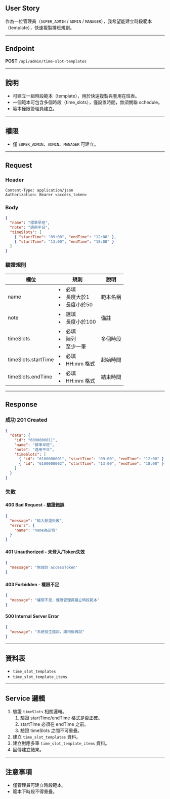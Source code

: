 ## User Story

作為一位管理員（`SUPER_ADMIN` / `ADMIN` / `MANAGER`），我希望能建立時段範本（template），快速複製排班規劃。

---

## Endpoint

**POST** `/api/admin/time-slot-templates`

---

## 說明

- 可建立一組時段範本（template），用於快速複製與套用在班表。
- 一個範本可包含多個時段（time_slots），僅設置時間，無須關聯 schedule。
- 範本僅限管理員建立。

---

## 權限

- 僅 `SUPER_ADMIN`、`ADMIN`、`MANAGER` 可建立。

---

## Request

### Header

```http
Content-Type: application/json
Authorization: Bearer <access_token>
```

### Body

```json
{
  "name": "標準早班",
  "note": "適用平日",
  "timeSlots": [
    { "startTime": "09:00", "endTime": "12:00" },
    { "startTime": "13:00", "endTime": "18:00" }
  ]
}
```

### 驗證規則

| 欄位                | 規則                                | 說明     |
| ------------------- | ----------------------------------- | -------- |
| name                | <li>必填<li>長度大於1<li>長度小於50 | 範本名稱 |
| note                | <li>選填<li>長度小於100             | 備註     |
| timeSlots           | <li>必填<li>陣列<li>至少一筆        | 多個時段 |
| timeSlots.startTime | <li>必填<li>HH:mm 格式              | 起始時間 |
| timeSlots.endTime   | <li>必填<li>HH:mm 格式              | 結束時間 |

---

## Response

### 成功 201 Created

```json
{
  "data": {
    "id": "6000000011",
    "name": "標準早班",
    "note": "適用平日",
    "timeSlots": [
      { "id": "6100000001", "startTime": "09:00", "endTime": "12:00" },
      { "id": "6100000002", "startTime": "13:00", "endTime": "18:00" }
    ]
  }
}
```

### 失敗

#### 400 Bad Request - 驗證錯誤

```json
{
  "message": "輸入驗證失敗",
  "errors": {
    "name": "name為必填"
  }
}
```

#### 401 Unauthorized - 未登入/Token失效

```json
{
  "message": "無效的 accessToken"
}
```

#### 403 Forbidden - 權限不足

```json
{
  "message": "權限不足，僅限管理員建立時段範本"
}
```

#### 500 Internal Server Error

```json
{
  "message": "系統發生錯誤，請稍後再試"
}
```

---

## 資料表

- `time_slot_templates`
- `time_slot_template_items`

---

## Service 邏輯

1. 驗證 `timeSlots` 相關邏輯。
   1. 驗證 startTime/endTime 格式是否正確。
   2. startTime 必須在 endTime 之前。
   3. 驗證 timeSlots 之間不可重疊。
2. 建立 `time_slot_templates` 資料。
3. 建立對應多筆 `time_slot_template_items` 資料。
4. 回傳建立結果。

---

## 注意事項

- 僅管理員可建立時段範本。
- 範本下時段不得重疊。

